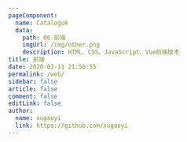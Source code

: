 ```yaml
---
pageComponent:
  name: Catalogue
  data:
    path: 06.前端
    imgUrl: /img/other.png
    description: HTML、CSS、JavaScript、Vue前端技术
title: 前端
date: 2020-03-11 21:50:55
permalink: /web/
sidebar: false
article: false
comment: false
editLink: false
author:
  name: xugaoyi
  link: https://github.com/xugaoyi
---
```

